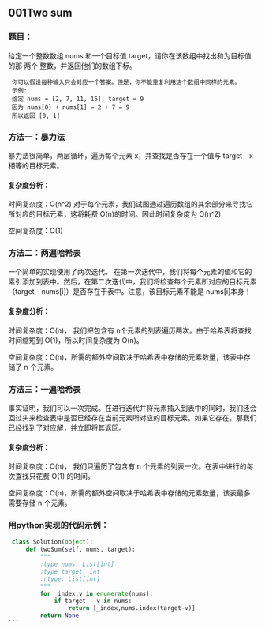 
## 001Two sum

  ### 题目：
  
   给定一个整数数组 nums 和一个目标值 target，请你在该数组中找出和为目标值的那 两个 整数，并返回他们的数组下标。
     
     你可以假设每种输入只会对应一个答案。但是，你不能重复利用这个数组中同样的元素。
     示例:
     给定 nums = [2, 7, 11, 15], target = 9
     因为 nums[0] + nums[1] = 2 + 7 = 9
     所以返回 [0, 1]

  ### 方法一：暴力法
  暴力法很简单，两层循环，遍历每个元素 x，并查找是否存在一个值与 target - x 相等的目标元素。
  
  #### 复杂度分析：
   时间复杂度：O(n^2) 对于每个元素，我们试图通过遍历数组的其余部分来寻找它所对应的目标元素，这将耗费 O(n)的时间。因此时间复杂度为 O(n^2)
   
   空间复杂度：O(1)  

  ### 方法二：两遍哈希表
  一个简单的实现使用了两次迭代。
  在第一次迭代中，我们将每个元素的值和它的索引添加到表中。然后，在第二次迭代中，我们将检查每个元素所对应的目标元素（target - nums[i]）是否存在于表中。注意，该目标元素不能是 nums[i]本身！
  
  #### 复杂度分析：
 
   时间复杂度：O(n)， 我们把包含有 n个元素的列表遍历两次。由于哈希表将查找时间缩短到 O(1)，所以时间复杂度为 O(n)。
   
   空间复杂度：O(n)，所需的额外空间取决于哈希表中存储的元素数量，该表中存储了 n 个元素。


### 方法三：一遍哈希表
  事实证明，我们可以一次完成。在进行迭代并将元素插入到表中的同时，我们还会回过头来检查表中是否已经存在当前元素所对应的目标元素。如果它存在，那我们已经找到了对应解，并立即将其返回。

  #### 复杂度分析： 
 
   时间复杂度：O(n)， 我们只遍历了包含有 n 个元素的列表一次。在表中进行的每次查找只花费 O(1) 的时间。  
   
   空间复杂度：O(n)，所需的额外空间取决于哈希表中存储的元素数量，该表最多需要存储 n 个元素。

### 用python实现的代码示例：
   ````python
    class Solution(object):
        def twoSum(self, nums, target):
            """
            :type nums: List[int]
            :type target: int
            :rtype: List[int]
            """
            for _index,v in enumerate(nums):
                if target - v in nums:
                    return [_index,nums.index(target-v)]
            return None
```


